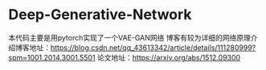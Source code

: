 # Deep-Generative-Network
本代码主要是用pytorch实现了一个VAE-GAN网络
博客有较为详细的网络原理介绍博客地址：https://blog.csdn.net/qq_43613342/article/details/111280999?spm=1001.2014.3001.5501
论文地址：https://arxiv.org/abs/1512.09300
